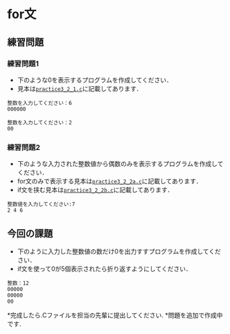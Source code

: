 # for文

## 練習問題

### 練習問題1

* 下のような0を表示するプログラムを作成してください．
* 見本は[`practice3_2_1.c`](practice3_2_1.c)に記載してあります．

```shell
整数を入力してください：6
000000
```

```shell
整数を入力してください：2
00
```

### 練習問題2

* 下のような入力された整数値から偶数のみを表示するプログラムを作成してください．
* for文のみで表示する見本は[`practice3_2_2a.c`](practice3_2_2a.c)に記載してあります．
* if文を挟む見本は[`practice3_2_2b.c`](practice3_2_2b.c)に記載してあります．

```shell
整数値を入力してください:7
2 4 6
```

## 今回の課題

* 下のように入力した整数値の数だけ0を出力すすプログラムを作成してください．
* if文を使って0が5個表示されたら折り返すようにしてください．

```shell
整数：12
00000
00000
00
```

*完成したら.Cファイルを担当の先輩に提出してください.
*問題を追加で作成中です.

